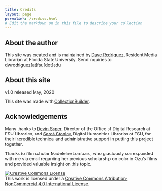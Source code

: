 ```yaml
---
title: Credits
layout: page
permalink: /credits.html
# Edit the markdown on in this file to describe your collection
---
```


## About the author
This site was created and is maintained by [Dave Rodriguez](https://orcid.org/0000-0001-9759-8464), Resident Media Librarian at Florida State University. Send inquiries to dwrodriguez[at]fsu[dot]edu

## About this site
v1.0 released May, 2020

This site was made with [CollectionBuilder](https://collectionbuilder.github.io/about.html).

## Acknowledgements
Many thanks to [Devin Soper](https://orcid.org/0000-0002-2667-4594), Director of the Office of Digital Research at FSU Libraries, and [Sarah Stanley](https://github.com/scstanley7), Digital Humanities Librarian at FSU, for their incredible technical and administrative support in putting this project together.

Thanks to film scholar Madeleine Lombard, who graciously corresponded with me via email regarding her previous scholarship on color in Ozu's films and provided valuable insight on this topic.

<a rel="license" href="http://creativecommons.org/licenses/by-nc/4.0/"><img alt="Creative Commons License" style="border-width:0" src="https://i.creativecommons.org/l/by-nc/4.0/88x31.png" /></a><br />This work is licensed under a <a rel="license" href="http://creativecommons.org/licenses/by-nc/4.0/">Creative Commons Attribution-NonCommercial 4.0 International License</a>.
